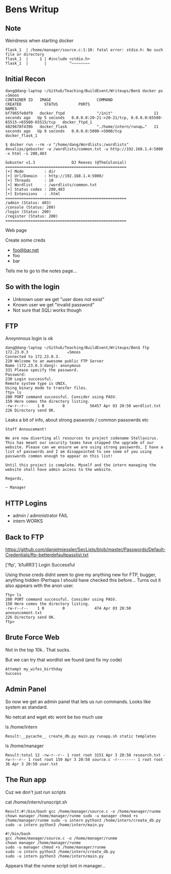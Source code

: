 # Bens Writup

## Note

Weirdness when starting docker

```
flask_1  | /home/manager/source.c:1:10: fatal error: stdio.h: No such file or directory
flask_1  |     1 | #include <stdio.h>
flask_1  |       |          ^~~~~~~~~
```

## Initial Recon

```
dang@dang-laptop ~/Github/Teaching/BuildEvent/Writeups/Ben$ docker ps                      ✭Smoos 
CONTAINER ID   IMAGE                    COMMAND                  CREATED          STATUS         PORTS                                                            NAMES
bf7965fe0df0   docker_ftpd              "/init"                  11 seconds ago   Up 5 seconds   0.0.0.0:20-21->20-21/tcp, 0.0.0.0:65500-65515->65500-65515/tcp   docker_ftpd_1
4829678f439b   docker_flask             "./home/intern/runap…"   11 seconds ago   Up 9 seconds   0.0.0.0:5000->5000/tcp                                           docker_flask_1
```


```
$ docker run --rm -v "/home/dang/Wordlists:/wordlists" devalias/gobuster -w /wordlists/common.txt -u http://192.168.1.4:5000 -x html -s 200,403

Gobuster v1.3                OJ Reeves (@TheColonial)
=====================================================
[+] Mode         : dir
[+] Url/Domain   : http://192.168.1.4:5000/
[+] Threads      : 10
[+] Wordlist     : /wordlists/common.txt
[+] Status codes : 200,403
[+] Extensions   : .html
=====================================================
/admin (Status: 403)
/console (Status: 200)
/login (Status: 200)
/register (Status: 200)
=====================================================
```


Web page

Create some creds

 - foo@bar.net
 - foo
 - bar
 
Tells me to go to the notes page...

## So with the login

 - Unknown user we get "user does not exist"
 - Known user we get "invalid password"
 - Not sure that SQLi works though


## FTP

Anoynmous login is ok

```
dang@dang-laptop ~/Github/Teaching/BuildEvent/Writeups/Ben$ ftp 172.23.0.3                 ✭Smoos 
Connected to 172.23.0.3.
220 Welcome to an awesome public FTP Server
Name (172.23.0.3:dang): anonymous
331 Please specify the password.
Password: 
230 Login successful.
Remote system type is UNIX.
Using binary mode to transfer files.
ftp> ls
200 PORT command successful. Consider using PASV.
150 Here comes the directory listing.
-rw-r--r--    1 0        0           56457 Apr 03 20:50 wordlist.txt
226 Directory send OK.
```

Leaks a bit of info,  about strong paswords / common passowrds etc


```
Staff Annoucement!

We are now diverting all resources to project codename Stellavirus. This has meant our security teams have stopped the upgrade of our website. Please can we ensure we are using strong passwords, I have a list of passwords and I am disappointed to see some of you using passwords common enough to appear on this list! 

Until this project is complete. Myself and the intern managing the website shall have admin access to the website.

Regards,

~ Manager
```

## HTTP Logins

 - admin / administrator  FAIL
 - intern WORKS


## Back to FTP 

https://github.com/danielmiessler/SecLists/blob/master/Passwords/Default-Credentials/ftp-betterdefaultpasslist.txt

['ftp', 'b1uRR3']
Login Successful

Using those creds didnt seem to give my anything new for FTP, bugger, anything hidden
(Perhaps I should have checked this before... Turns out it also appears with the anon user.

```
ftp> ls
200 PORT command successful. Consider using PASV.
150 Here comes the directory listing.
-rw-r--r--    1 0        0             474 Apr 03 20:50 announcement.txt
226 Directory send OK.
ftp> 
```



## Brute Force Web

Not in the top 10k.. That sucks.

But we can try that wordlist we found (and fix my code)

```
Attempt my_wifes_birthday
Success
```

## Admin Panel 

So now we get an admin panel that lets us run commands.
Looks like system as standard.

No netcat and wget etc wont be too much use

ls /home/intern

```
Result:__pycache__ create_db.py main.py runapp.sh static templates 
```

ls /home/manager

```
Result:total 12 -rw-r--r-- 1 root root 3151 Apr 3 20:50 research.txt -rw-r--r-- 1 root root 159 Apr 3 20:50 source.c -r-------- 1 root root 36 Apr 3 20:50 user.txt 
```

## The Run app

Cuz we don't just run scripts 

cat /home/intern/runscript.sh

```
Result:#!/bin/bash gcc /home/manager/source.c -o /home/manager/runme chown manager /home/manager/runme sudo -u manager chmod +s /home/manager/runme sudo -u intern python3 /home/intern/create_db.py sudo -u intern python3 /home/intern/main.py
```

```
#!/bin/bash 
gcc /home/manager/source.c -o /home/manager/runme 
chown manager /home/manager/runme 
sudo -u manager chmod +s /home/manager/runme 
sudo -u intern python3 /home/intern/create_db.py 
sudo -u intern python3 /home/intern/main.py
```


Appears that the runme script isnt in manager...
